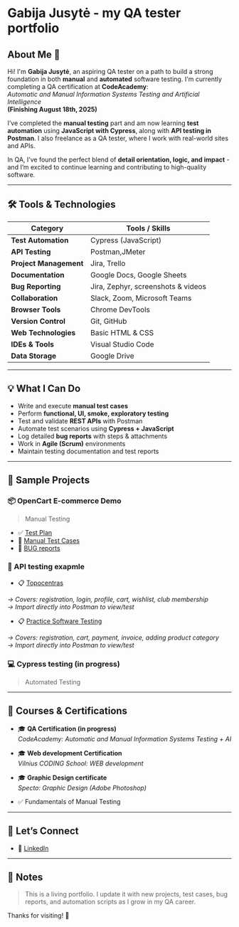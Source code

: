 # Gabija Jusytė - my QA tester portfolio

## About Me 👋

Hi! I'm **Gabija Jusytė**, an aspiring QA tester on a path to build a strong foundation in both **manual** and **automated** software testing. I'm currently completing a QA certification at **CodeAcademy**:  
_Automatic and Manual Information Systems Testing and Artificial Intelligence_  
**(Finishing August 18th, 2025)**

I’ve completed the **manual testing** part and am now learning **test automation** using **JavaScript with Cypress**, along with **API testing in Postman**. I also freelance as a QA tester, where I work with real-world sites and APIs.

In QA, I’ve found the perfect blend of **detail orientation, logic, and impact** - and I’m excited to continue learning and contributing to high-quality software.

---

## 🛠️ Tools & Technologies

| Category              | Tools / Skills                                                               |
|-----------------------|------------------------------------------------------------------------------|
| **Test Automation**   | Cypress (JavaScript)                                                         |
| **API Testing**       | Postman,JMeter                                                               |
| **Project Management**| Jira, Trello                                                                 |
| **Documentation**     | Google Docs, Google Sheets                                                   |
| **Bug Reporting**     | Jira, Zephyr, screenshots & videos                                           |
| **Collaboration**     | Slack, Zoom, Microsoft Teams                                                 |
| **Browser Tools**     | Chrome DevTools                                                              |
| **Version Control**   | Git, GitHub                                                                  |
| **Web Technologies**  | Basic HTML & CSS                                                             |
| **IDEs & Tools**      | Visual Studio Code                                                           |
| **Data Storage**      | Google Drive                                                                 |


---

## 💡 What I Can Do

- Write and execute **manual test cases**
- Perform **functional, UI, smoke, exploratory testing**
- Test and validate **REST APIs** with Postman
- Automate test scenarios using **Cypress + JavaScript**
- Log detailed **bug reports** with steps & attachments
- Work in **Agile (Scrum)** environments
- Maintain testing documentation and test reports

---

## 🧪 Sample Projects

### 📦 OpenCart E-commerce Demo
> Manual Testing

- ✅ [Test Plan](https://docs.google.com/document/d/1aDmN6flr0ZWoU_ppdH5lweQguLdr4Sjk69Qf_xN5UWI/edit?tab=t.0)
- 🧾 [Manual Test Cases](https://docs.google.com/spreadsheets/d/1_NuMW94xewG4vqqWIeUQpj0Dof7u8tEgr21y5lCfJJs/edit?gid=0#gid=0)
- 🐞 [BUG reports](https://docs.google.com/spreadsheets/d/1UhUFctiYEJOyToYe6ark-CiW9nRW3vex6XK_5jjO5jE/edit?gid=0#gid=0)

  
### 🛒 API testing exapmle

- 📋 [Topocentras](6abija-topocentras)
  
_→ Covers: registration, login, profile, cart, wishlist, club membership  
→ Import directly into Postman to view/test_

- 📋 [Practice Software Testing](6abija-practicesoftwaretesting)

_→ Covers: registration, cart, payment, invoice, adding product category  
→ Import directly into Postman to view/test_

### 💻 Cypress testing (in progress)
> Automated Testing

---

## 📜 Courses & Certifications

- 🎓 **QA Certification (in progress)**  
  _CodeAcademy: Automatic and Manual Information Systems Testing + AI_
  
- 🎓 **Web development Certification**  
  _Vilnius CODING School: WEB development_

- 🎓 **Graphic Design certificate**  
  _Specto: Graphic Design (Adobe Photoshop)_
  
- ✅ Fundamentals of Manual Testing

---

## 🤝 Let’s Connect

- 🔗 [LinkedIn](https://www.linkedin.com/in/gabija-jusyte/) 
 

---

## 📌 Notes

> This is a living portfolio. I update it with new projects, test cases, bug reports, and automation scripts as I grow in my QA career.

Thanks for visiting! 🚀
